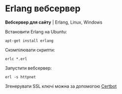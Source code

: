 # Erlang вебсервер
<b>Вебсервер для сайту</b> | Erlang, Linux, Windows<br/>

Встановити Erlang на Ubuntu:

    apt-get install erlang

Скомпілювати скрипти:

    erlc *.erl

Запустити вебсервер:

    erl -s httpnet

Згенерувати SSL ключі можна за допомогою [Certbot](https://certbot.eff.org/instructions?ws=other&os=ubuntufocal)
